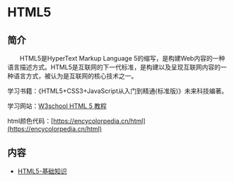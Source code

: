 # HTML5

## 简介
&#8195;&#8195;HTML5是HyperText Markup Language 5的缩写，是构建Web内容的一种语言描述方式。HTML5是互联网的下一代标准，是构建以及呈现互联网内容的一种语言方式，被认为是互联网的核心技术之一。

学习书籍：《HTML5+CSS3+JavaScript从入门到精通(标准版)》未来科技编著。

学习网站：[W3school HTML 5 教程](https://www.w3school.com.cn/html5/index.asp)

html颜色代码：[https://encycolorpedia.cn/html](https://encycolorpedia.cn/html)

## 内容
- [HTML5-基础知识](https://ebook.big1000.com/15-HTML+CSS+JavaScript/01-HTML5/01-HTML5-%E5%9F%BA%E7%A1%80%E7%9F%A5%E8%AF%86.html)
